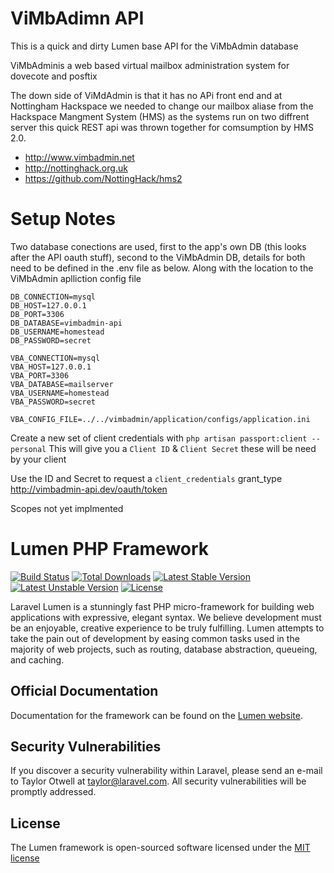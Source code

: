 # ViMbAdimn API

This is a quick and dirty Lumen base API for the ViMbAdmin database

ViMbAdminis a web based virtual mailbox administration system for dovecote and posftix

The down side of ViMdAdmin is that it has no APi front end and at Nottingham Hackspace we needed to change our mailbox aliase from the Hackspace Mangment System (HMS) as the systems run on two diffrent server this quick REST api was thrown together for comsumption by HMS 2.0.

* http://www.vimbadmin.net 
* http://nottinghack.org.uk
* https://github.com/NottingHack/hms2

# Setup Notes

Two database conections are used, first to the app's own DB (this looks after the API oauth stuff), second to the ViMbAdmin DB, details for both need to be defined in the .env file as below.
Along with the location to the ViMbAdmin aplliction config file

```
DB_CONNECTION=mysql
DB_HOST=127.0.0.1
DB_PORT=3306
DB_DATABASE=vimbadmin-api
DB_USERNAME=homestead
DB_PASSWORD=secret

VBA_CONNECTION=mysql
VBA_HOST=127.0.0.1
VBA_PORT=3306
VBA_DATABASE=mailserver
VBA_USERNAME=homestead
VBA_PASSWORD=secret

VBA_CONFIG_FILE=../../vimbadmin/application/configs/application.ini
```

Create a new set of client credentials with
`php artisan passport:client --personal`
This will give you a `Client ID` & `Client Secret` these will be need by your client

Use the ID and Secret to request a `client_credentials` grant_type
http://vimbadmin-api.dev/oauth/token

Scopes not yet implmented


# Lumen PHP Framework

[![Build Status](https://travis-ci.org/laravel/lumen-framework.svg)](https://travis-ci.org/laravel/lumen-framework)
[![Total Downloads](https://poser.pugx.org/laravel/lumen-framework/d/total.svg)](https://packagist.org/packages/laravel/lumen-framework)
[![Latest Stable Version](https://poser.pugx.org/laravel/lumen-framework/v/stable.svg)](https://packagist.org/packages/laravel/lumen-framework)
[![Latest Unstable Version](https://poser.pugx.org/laravel/lumen-framework/v/unstable.svg)](https://packagist.org/packages/laravel/lumen-framework)
[![License](https://poser.pugx.org/laravel/lumen-framework/license.svg)](https://packagist.org/packages/laravel/lumen-framework)

Laravel Lumen is a stunningly fast PHP micro-framework for building web applications with expressive, elegant syntax. We believe development must be an enjoyable, creative experience to be truly fulfilling. Lumen attempts to take the pain out of development by easing common tasks used in the majority of web projects, such as routing, database abstraction, queueing, and caching.

## Official Documentation

Documentation for the framework can be found on the [Lumen website](http://lumen.laravel.com/docs).

## Security Vulnerabilities

If you discover a security vulnerability within Laravel, please send an e-mail to Taylor Otwell at taylor@laravel.com. All security vulnerabilities will be promptly addressed.

## License

The Lumen framework is open-sourced software licensed under the [MIT license](http://opensource.org/licenses/MIT)

